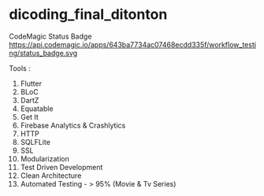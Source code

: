 # dicoding_final_ditonton


CodeMagic Status Badge
https://api.codemagic.io/apps/643ba7734ac07468ecdd335f/workflow_testing/status_badge.svg

Tools :
1. Flutter
2. BLoC 
3. DartZ
4. Equatable
5. Get It
6. Firebase Analytics & Crashlytics
7. HTTP 
8. SQLFLite
9. SSL 
10. Modularization
11. Test Driven Development
12. Clean Architecture
13. Automated Testing - > 95% (Movie & Tv Series)